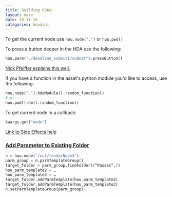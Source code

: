 ```yaml
---
title: Building HDAs
layout: note
date: 18-11-16
categories: houdini
---
```


To get the current node use `hou.node('.')` or `hou.pwd()`

To press a button deeper in the HDA use the following:
```python
hou.parm("./deadline_submit1/submit").pressButton()
```
[Nick Pfeiffer explains this well.](http://nicholaspfeiffer.com/blog/2016/2/20/houdini-tip-of-the-day-python-pressbutton-and-set-commands)

If you have a function in the asset's python module you'd like to access, use the following:
```python
hou.node(".").hdaModule().random_function()
# or...
hou.pwd().hm().random_function()
```
To get current node in a callback:
```python
kwargs.get("node")
```

[Link to Side Effects help](http://www.sidefx.com/docs/houdini/hom/hou/HDAModule.html)

### [Add Parameter to Existing Folder](https://www.sidefx.com/forum/topic/20361/?page=1#post-95571)

```python
n = hou.node('/out/renderNode3')
parm_group = n.parmTemplateGroup()
target_folder = parm_group.findFolder((“Passes”,))
hou_parm_template2 = …
hou_parm_template3 = …
target_folder.addParmTemplate(hou_parm_template2)
target_folder.addParmTemplate(hou_parm_template3)
n.setParmTemplateGroup(parm_group)
```